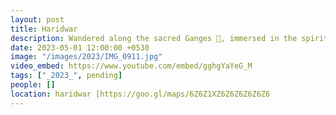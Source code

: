 ```yaml
---
layout: post
title: Haridwar
description: Wandered along the sacred Ganges 🌊, immersed in the spiritual aura of Haridwar. Witnessed the mesmerizing Ganga Aarti 🪔, felt the divine vibrations, and savored the simplicity of local life. 🕉️🌊
date: 2023-05-01 12:00:00 +0530
image: "/images/2023/IMG_0911.jpg"
video_embed: https://www.youtube.com/embed/gghgYaYeG_M
tags: ["_2023_", pending]
people: []
location: haridwar [https://goo.gl/maps/6Z6Z1XZ6Z6Z6Z6Z6Z6
---
```

